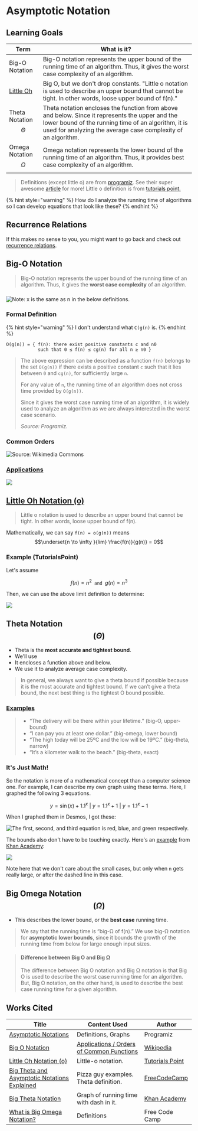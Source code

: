 # Asymptotic Notation

## Learning Goals

| Term                                                             | What is it?                                                                                                                                                                                                             |
| ---------------------------------------------------------------- | ----------------------------------------------------------------------------------------------------------------------------------------------------------------------------------------------------------------------- |
| Big-O Notation                                                   | Big-O notation represents the upper bound of the running time of an algorithm. Thus, it gives the worst case complexity of an algorithm.                                                                                |
| [Little Oh](https://www.tutorialspoint.com/little-oh-notation-o) | Big O, but we don't drop constants. "Little o notation is used to describe an upper bound that cannot be tight. In other words, loose upper bound of f(n)."                                                             |
| Theta Notation $$\Theta$$                                        | Theta notation encloses the function from above and below. Since it represents the upper and the lower bound of the running time of an algorithm, it is used for analyzing the average case complexity of an algorithm. |
| Omega Notation $$\Omega$$                                        | Omega notation represents the lower bound of the running time of an algorithm. Thus, it provides best case complexity of an algorithm.                                                                                  |

> Definitions (except little o) are from [programiz](https://www.programiz.com/dsa/asymptotic-notations). See their super awesome [article](https://www.programiz.com/dsa/asymptotic-notations) for more! Little o definition is from [tutorials point.](https://www.tutorialspoint.com/little-oh-notation-o)

{% hint style="warning" %}
How do I analyze the running time of algorithms so I can develop equations that look like these?
{% endhint %}

## Recurrence Relations

If this makes no sense to you, you might want to go back and check out [recurrence relations](https://users.cs.duke.edu/\~ola/ap/recurrence.html).

## Big-O Notation

> Big-O notation represents the upper bound of the running time of an algorithm. Thus, it gives the **worst case complexity** of an algorithm.

###

![Note: x is the same as n in the below definitions.](<../../../.gitbook/assets/image (35).png>)

### Formal Definition

{% hint style="warning" %}
I don't understand what `C(g(n)` is.&#x20;
{% endhint %}

```
O(g(n)) = { f(n): there exist positive constants c and n0
            such that 0 ≤ f(n) ≤ cg(n) for all n ≥ n0 }
```

> The above expression can be described as a function `f(n)` belongs to the set `O(g(n))` if there exists a positive constant `c` such that it lies between `0` and `cg(n)`, for sufficiently large `n`.
>
> For any value of `n`, the running time of an algorithm does not cross time provided by `O(g(n))`.
>
> Since it gives the worst case running time of an algorithm, it is widely used to analyze an algorithm as we are always interested in the worst case scenario.
>
> _Source: Programiz._

### Common Orders

![Source: Wikimedia Commons](<../../../.gitbook/assets/image (36).png>)

### [Applications](https://en.wikipedia.org/wiki/Big\_O\_notation#Orders\_of\_common\_functions)

![](<../../../.gitbook/assets/image (33).png>)

## [Little Oh Notation (o)](https://www.tutorialspoint.com/little-oh-notation-o)

> Little o notation is used to describe an upper bound that cannot be tight. In other words, loose upper bound of f(n).

Mathematically, we can say `f(n) = o(g(n))` means $$\underset{n \to \infty }{lim} \frac{f(n)}{g(n)} = 0$$&#x20;

### Example (TutorialsPoint)

Let's assume

$$
f(n) = n^2 \texttt{ and } g(n) = n^3
$$

Then, we can use the above limit definition to determine:

![](https://www.tutorialspoint.com/assets/questions/media/26170/formula1.jpg)

## Theta Notation $$(\Theta)$$&#x20;

* Theta is the **most accurate and tightest bound**.&#x20;
* We'll use&#x20;
* It encloses a function above and below.
* We use it to analyze average case complexity.&#x20;

> In general, we always want to give a theta bound if possible because it is the most accurate and tightest bound. If we can’t give a theta bound, the next best thing is the tightest O bound possible.

### [Examples](https://www.freecodecamp.org/news/big-theta-and-asymptotic-notation-explained/)

> * “The delivery will be there within your lifetime.” (big-O, upper-bound)
> * “I can pay you at least one dollar.” (big-omega, lower bound)
> * “The high today will be 25ºC and the low will be 19ºC.” (big-theta, narrow)
> * “It’s a kilometer walk to the beach.” (big-theta, exact)

### It's Just Math!

So the notation is more of a mathematical concept than a computer science one. For example, I can describe my own graph using these terms. Here, I graphed the following 3 equations.

$$
y=\sin\left(x\right)+1.1^{x} \text{ |  }y=1.1^{x}+1 \text{ |  } y=1.1^{x}-1
$$

When I graphed them in Desmos, I got these:

![The first, second, and third equation is red, blue, and green respectively.](../../../.gitbook/assets/desmos-graph.png)

The bounds also don't have to be touching exactly. Here's an [example](https://www.khanacademy.org/computing/computer-science/algorithms/asymptotic-notation/a/big-big-theta-notation) from [Khan Academy](https://www.khanacademy.org/computing/computer-science/algorithms/asymptotic-notation/a/big-big-theta-notation):

![](<../../../.gitbook/assets/image (39) (1) (1).png>)

Note here that we don't care about the small cases, but only when `n` gets really large, or after the dashed line in this case.

## Big Omega Notation $$(\Omega)$$&#x20;

* This describes the lower bound, or the **best case** running time.

> We say that the running time is “big-Ω of f(n).” We use big-Ω notation for **asymptotic lower bounds**, since it bounds the growth of the running time from below for large enough input sizes.

> #### **Difference between Big O and Big Ω** <a href="#difference-between-big-o-and-big" id="difference-between-big-o-and-big"></a>
>
> The difference between Big O notation and Big Ω notation is that Big O is used to describe the worst case running time for an algorithm. But, Big Ω notation, on the other hand, is used to describe the best case running time for a given algorithm.



## Works Cited

| Title                                                                                                                                | Content Used                                                                                                              | Author                                                                                                                         |
| ------------------------------------------------------------------------------------------------------------------------------------ | ------------------------------------------------------------------------------------------------------------------------- | ------------------------------------------------------------------------------------------------------------------------------ |
| [Asymptotic Notations](https://www.programiz.com/dsa/asymptotic-notations)                                                           | Definitions, Graphs                                                                                                       | Programiz                                                                                                                      |
| [Big O Notation](https://en.wikipedia.org/wiki/Big\_O\_notation)                                                                     | [Applications / Orders of Common Functions](https://en.wikipedia.org/wiki/Big\_O\_notation#Orders\_of\_common\_functions) | [Wikipedia](https://en.wikipedia.org/wiki/Big\_O\_notation#Orders\_of\_common\_functions)                                      |
| [Little Oh Notation (o)](https://www.tutorialspoint.com/little-oh-notation-o)                                                        | Little-o notation.                                                                                                        | [Tutorials Point](https://www.tutorialspoint.com/little-oh-notation-o)                                                         |
| [Big Theta and Asymptotic Notations Explained](https://www.freecodecamp.org/news/big-theta-and-asymptotic-notation-explained/)       | Pizza guy examples. Theta definition.                                                                                     | [FreeCodeCamp](https://www.freecodecamp.org/news/big-theta-and-asymptotic-notation-explained/)                                 |
| [Big Theta Notation](https://www.khanacademy.org/computing/computer-science/algorithms/asymptotic-notation/a/big-big-theta-notation) | Graph of running time with dash in it.                                                                                    | [Khan Academy](https://www.khanacademy.org/computing/computer-science/algorithms/asymptotic-notation/a/big-big-theta-notation) |
| [What is Big Omega Notation?](https://www.freecodecamp.org/news/big-omega-notation/)                                                 | Definitions                                                                                                               | Free Code Camp                                                                                                                 |
